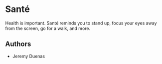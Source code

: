# Santé
Health is important. Santé reminds you to stand up, focus your eyes away from the screen, go for a walk, and more.

## Authors
- Jeremy Duenas
